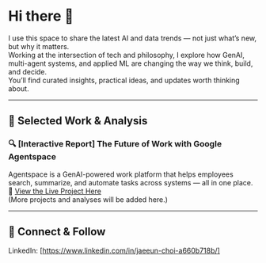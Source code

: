 # Hi there 👋  

I use this space to share the latest AI and data trends — not just what’s new, but why it matters.  
Working at the intersection of tech and philosophy, I explore how GenAI, multi-agent systems, and applied ML are changing the way we think, build, and decide.  
You’ll find curated insights, practical ideas, and updates worth thinking about.

---

## 📌 Selected Work & Analysis

### 🔍 [Interactive Report] The Future of Work with Google Agentspace
Agentspace is a GenAI-powered work platform that helps employees search, summarize, and automate tasks across systems — all in one place.
🔗 [View the Live Project Here](https://jae-choi.github.io/news/)  
(More projects and analyses will be added here.)

---

## 🤝 Connect & Follow
LinkedIn: [https://www.linkedin.com/in/jaeeun-choi-a660b718b/]
